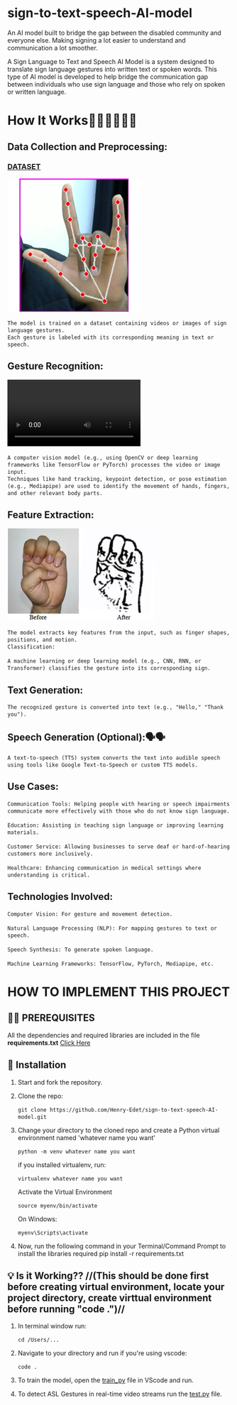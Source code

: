 # sign-to-text-speech-AI-model

An AI model built to bridge the gap between the disabled community and everyone else. Making signing a lot easier to understand and communication a lot smoother.

A Sign Language to Text and Speech AI Model is a system designed to translate sign language gestures into written text or spoken words. This type of AI model is developed to help bridge the communication gap between individuals who use sign language and those who rely on spoken or written language.

# How It Works🧑🏽‍💻🧑🏽‍💻

## Data Collection and Preprocessing:

### [DATASET](https://drive.google.com/drive/folders/1LnNxa0ihwnFri5c0eSAg3Byj5e6Q3GeG?usp=drive_link)

![iloveyou](/analyse/iloveyou.jpg)

    The model is trained on a dataset containing videos or images of sign language gestures.
    Each gesture is labeled with its corresponding meaning in text or speech.

## Gesture Recognition:

![Demo](/analyse/capture.mp4)

    A computer vision model (e.g., using OpenCV or deep learning frameworks like TensorFlow or PyTorch) processes the video or image input.
    Techniques like hand tracking, keypoint detection, or pose estimation (e.g., Mediapipe) are used to identify the movement of hands, fingers, and other relevant body parts.

## Feature Extraction:

![Landmarks](/analyse/feature_extraction.png)

    The model extracts key features from the input, such as finger shapes, positions, and motion.
    Classification:

    A machine learning or deep learning model (e.g., CNN, RNN, or Transformer) classifies the gesture into its corresponding sign.

## Text Generation:

    The recognized gesture is converted into text (e.g., "Hello," "Thank you").

## Speech Generation (Optional):🗣🗣

    A text-to-speech (TTS) system converts the text into audible speech using tools like Google Text-to-Speech or custom TTS models.

## Use Cases:

    Communication Tools: Helping people with hearing or speech impairments communicate more effectively with those who do not know sign language.

    Education: Assisting in teaching sign language or improving learning materials.

    Customer Service: Allowing businesses to serve deaf or hard-of-hearing customers more inclusively.

    Healthcare: Enhancing communication in medical settings where understanding is critical.

## Technologies Involved:

    Computer Vision: For gesture and movement detection.

    Natural Language Processing (NLP): For mapping gestures to text or speech.

    Speech Synthesis: To generate spoken language.

    Machine Learning Frameworks: TensorFlow, PyTorch, Mediapipe, etc.

# HOW TO IMPLEMENT THIS PROJECT

## 🦾🦾 PREREQUISITES

All the dependencies and required libraries are included in the file **requirements.txt** [Click Here](requirements.txt)

## 🚀 Installation

1.  Start and fork the repository.

2.  Clone the repo:

        git clone https://github.com/Henry-Edet/sign-to-text-speech-AI-model.git

3.  Change your directory to the cloned repo and create a Python virtual environment named 'whatever name you want'

        python -m venv whatever name you want

    if you installed virtualenv, run:

        virtualenv whatever name you want

    Activate the Virtual Environment

        source myenv/bin/activate

    On Windows:

        myenv\Scripts\activate

4.  Now, run the following command in your Terminal/Command Prompt to install the libraries required
    pip install -r requirements.txt

## 💡 Is it Working?? //(This should be done first before creating virtual environment, locate your project directory, create virttual environment before running "code .")//

1.  In terminal window run:

        cd /Users/...

2.  Navigate to your directory and run if you're using vscode:

        code .

3.  To train the model, open the [train_py](train_sign.py) file in VScode and run.

4.  To detect ASL Gestures in real-time video streams run the [test.py](test.py) file.

